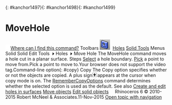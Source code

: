 ---
---

{: #kanchor1497}{: #kanchor1498}{: #kanchor1499}
# MoveHole
 [![images/transparent.gif](images/transparent.gif)Where can I find this command?](javascript:void(0);) Toolbars
![images/movehole.png](images/movehole.png) [Holes](holes-toolbar.html)  [Solid Tools](solid-tools-toolbar.html) 
Menus
Solid
Solid Edit Tools![images/menuarrow.gif](images/menuarrow.gif)
Holes![images/menuarrow.gif](images/menuarrow.gif)
Move Hole
The MoveHole command moves a hole cut in a planar surface.
Steps
 [Select](select-objects.html) a hole boundary. [Pick](pick-location.html) a point to move from.Pick a point to move to.Your browser does not support the video tag.Command-line option{: #copy}
Copy
The Copy option specifies whether or not the objects are copied. A plus sign![images/copyplus.png](images/copyplus.png)appears at the cursor when copy mode is on.
The [RememberCopyOptions](remembercopyoptions.html) command determines whether the selected option is used as the default.
See also
 [Create and edit holes in surfaces](sak-holes.html) 
 [Move objects](sak-move.html) 
 [Edit solid objects](sak-solidtools.html) 
&#160;
&#160;
Rhinoceros 6 © 2010-2015 Robert McNeel &amp; Associates.11-Nov-2015
 [Open topic with navigation](movehole.html) 


